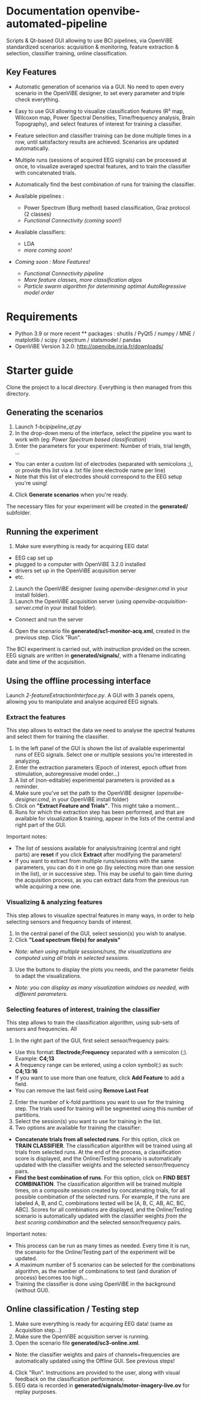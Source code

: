 # Documentation openvibe-automated-pipeline

Scripts & Qt-based GUI allowing to use BCI pipelines, via OpenViBE standardized scenarios: acquisition & monitoring, feature extraction & selection, classifier training, online classification.

## Key Features

* Automatic generation of scenarios via a GUI. No need to open every scenario in the OpenViBE designer, to set every parameter and triple check everything.
* Easy to use GUI allowing to visualize classification features (R² map, Wilcoxon map, Power Spectral Densities, Time/frequency analysis, Brain Topography), and select features of interest for training a classifier.
* Feature selection and classifier training can be done multiple times in a row, until satisfactory results are achieved. Scenarios are updated automatically. 
* Multiple runs (sessions of acquired EEG signals) can be processed at once, to visualize averaged spectral features, and to train the classifier with concatenated trials. 
* Automatically find the best combination of runs for training the classifier.

* Available pipelines : 
  * Power Spectrum (Burg method) based classification, Graz protocol (2 classes)
  * *Functional Connectivity (coming soon!)*
* Available classifiers:
  * LDA
  * *more coming soon!*

* *Coming soon : More Features!*
  * *Functional Connectivity pipeline*
  * *More feature classes, more classification algos*
  * *Particle swarm algorithm for determining optimal AutoRegressive model order*

# Requirements

* Python 3.9 or more recent
** packages : shutils / PyQt5 / numpy / MNE / matplotlib / scipy / spectrum / statsmodel / pandas
* OpenViBE Version 3.2.0: http://openvibe.inria.fr/downloads/

# Starter guide

Clone the project to a local directory. Everything is then managed from this directory.

## Generating the scenarios

1. Launch *1-bcipipeline_qt.py*
2. In the drop-down menu of the interface, select the pipeline you want to work with (eg: *Power Spectrum based classification*)
3. Enter the parameters for your experiment: Number of trials, trial length, ...
  - You can enter a custom list of electrodes (separated with semicolons ;), or provide this list via a .txt file (one electrode name per line)
  - Note that this list of electrodes should correspond to the EEG setup you're using!
4. Click **Generate scenarios** when you're ready. 
 
The necessary files for your experiment will be created in the **generated/** subfolder.

## Running the experiment

1. Make sure everything is ready for acquiring EEG data! 
  - EEG cap set up
  - plugged to a computer with OpenViBE 3.2.0 installed
  - drivers set up in the OpenViBE acquisition server
  - etc.
2. Launch the OpenViBE designer (using *openvibe-designer.cmd* in your install folder).
3. Launch the OpenViBE acquisition server (using *openvibe-acquisition-server.cmd* in your install folder).
  - Connect and run the server  
4. Open the scenario file **generated/sc1-monitor-acq.xml**, created in the previous step. Click "Run".

The BCI experiment is carried out, with instruction provided on the screen. EEG signals are written in **generated/signals/**, with a filename indicating date and time of the acquisition.

## Using the offline processing interface

Launch *2-featureExtractionInterface.py*. A GUI with 3 panels opens, allowing you to manipulate and analyse acquired EEG signals.

### Extract the features 

This step allows to extract the data we need to analyse the spectral features and select them for training the classifier.

1. In the left panel of the GUI is shown the list of available experimental runs of EEG signals. Select one or multiple sessions you're interested in analyzing.
2. Enter the extraction parameters (Epoch of interest, epoch offset from stimulation, autoregressive model order...)
3. A list of (non-editable) experimental parameters is provided as a reminder. 
4. Make sure you've set the path to the OpenViBE designer (*openvibe-designer.cmd*, in your OpenViBE install folder)
5. Click on **"Extract Feature and Trials"**. This might take a moment...
6. Runs for which the extraction step has been performed, and that are available for visualization & training, appear in the lists of the central and right part of the GUI.

Important notes:
- The list of sessions available for analysis/training (central and right parts) are **reset** if you click **Extract** after modifying the parameters!
- If you want to extract from multiple runs/sessions with the same parameters, you can do it in one go (by selecting more than one session in the list), or in successive step. This may be useful to gain time during the acquisition process, as you can extract data from the previous run while acquiring a new one.

### Visualizing & analyzing features

This step allows to visualize spectral features in many ways, in order to help selecting sensors and frequency bands of interest.

1. In the central panel of the GUI, select session(s) you wish to analyse.
2. Click **"Load spectrum file(s) for analysis"**
  - *Note: when using multiple sessions/runs, the visualizations are computed using all trials in selected sessions.*
3. Use the buttons to display the plots you needs, and the parameter fields to adapt the visualizations.
  - *Note: you can display as many visualization windows as needed, with different parameters.*

### Selecting features of interest, training the classifier

This step allows to train the classification algorithm, using sub-sets of sensors and frequencies. All 

1. In the right part of the GUI, first select sensor/frequency pairs:
  - Use this format: **Electrode;Frequency** separated with a semicolon (;). Example: **C4;13**
  - A frequency range can be entered, using a colon symbol(:) as such: **C4;13:16**
  - If you want to use more than one feature, click **Add Feature** to add a field. 
  - You can remove the last field using **Remove Last Feat**
2. Enter the number of k-fold partitions you want to use for the training step. The trials used for training will be segmented using this number of partitions.
3. Select the session(s) you want to use for training in the list.
4. Two options are available for training the classifier:
  - **Concatenate trials from all selected runs**. For this option, click on **TRAIN CLASSIFIER**. The classification algorithm will be trained using all trials from selected runs. At the end of the process, a classification score is displayed, and the Online/Testing scenario is automatically updated with the classifier weights and the selected sensor/frequency pairs.
  - **Find the best combination of runs**. For this option, click on **FIND BEST COMBINATION**. The classification algorithm will be trained multiple times, on a composite session created by concatenating trials, for all possible combination of the selected runs. For example, if the runs are labeled A, B, and C, combinations tested will be \[A, B, C, AB, AC, BC, ABC]. Scores for all combinations are displayed, and the Online/Testing scenario is automatically updated with the classifier weights *from the best scoring combination* and the selected sensor/frequency pairs.

Important notes:
  - This process can be run as many times as needed. Every time it is run, the scenario for the Online/Testing part of the experiment will be updated.
  - A maximum number of 5 scenarios can be selected for the combinations algorithm, as the number of combinations to test (and duration of process) becomes too high...
  - Training the classifier is done using OpenViBE in the background (without GUI). 

## Online classification / Testing step

1. Make sure everything is ready for acquiring EEG data! (same as Acquisition step...)
2. Make sure the OpenViBE acquisition server is running.
3. Open the scenario file **generated/sc3-online.xml**.
  - Note: the classifier weights and pairs of channels+frequencies are automatically updated using the Offline GUI. See previous steps!
4. Click "Run". Instructions are provided to the user, along with visual feedback on the classification performance.
6. EEG data is recorded in **generated/signals/motor-imagery-live.ov** for replay purposes.
